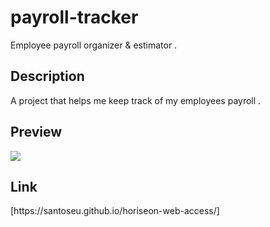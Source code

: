 <h1>payroll-tracker</h1>
<p>Employee payroll organizer & estimator .</p>


<h2>Description</h2>
<p>A project that helps me keep track of my employees payroll .</p> 


<h2>Preview</h2>
<img src="![Screenshot 2024-07-17 at 10 45 48 PM](https://github.com/user-attachments/assets/d7b737e2-bb2f-4c32-b274-e8fa347128d4)"
>






<h2>Link</h2>
[https://santoseu.github.io/horiseon-web-access/]

